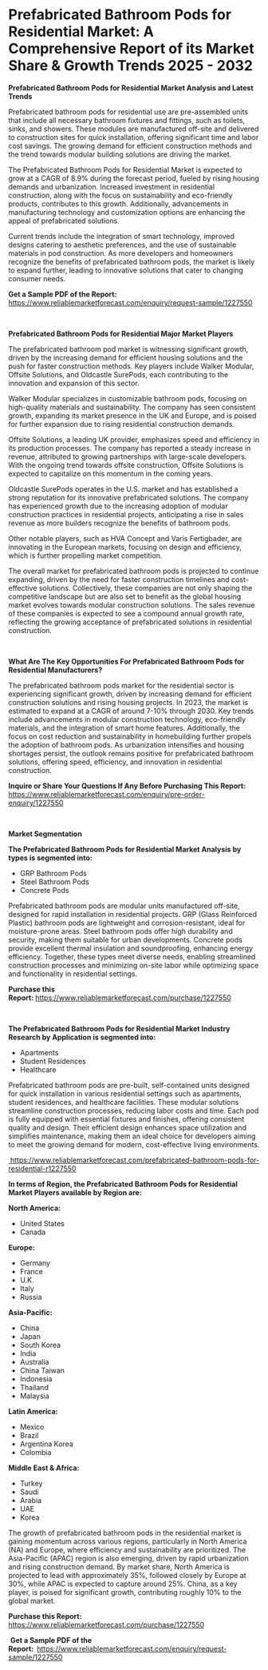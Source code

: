 <p><h1>Prefabricated Bathroom Pods for Residential Market: A Comprehensive Report of its Market Share & Growth Trends 2025 - 2032</h1></p><p><strong>Prefabricated Bathroom Pods for Residential Market Analysis and Latest Trends</strong></p>
<p><p>Prefabricated bathroom pods for residential use are pre-assembled units that include all necessary bathroom fixtures and fittings, such as toilets, sinks, and showers. These modules are manufactured off-site and delivered to construction sites for quick installation, offering significant time and labor cost savings. The growing demand for efficient construction methods and the trend towards modular building solutions are driving the market.</p><p>The Prefabricated Bathroom Pods for Residential Market is expected to grow at a CAGR of 8.9% during the forecast period, fueled by rising housing demands and urbanization. Increased investment in residential construction, along with the focus on sustainability and eco-friendly products, contributes to this growth. Additionally, advancements in manufacturing technology and customization options are enhancing the appeal of prefabricated solutions. </p><p>Current trends include the integration of smart technology, improved designs catering to aesthetic preferences, and the use of sustainable materials in pod construction. As more developers and homeowners recognize the benefits of prefabricated bathroom pods, the market is likely to expand further, leading to innovative solutions that cater to changing consumer needs.</p></p>
<p><strong>Get a Sample PDF of the Report:&nbsp;</strong> <a href="https://www.reliablemarketforecast.com/enquiry/request-sample/1227550?utm_campaign=1893&utm_medium=2&utm_source=Github&utm_content=ia&utm_term=16042025&utm_id=prefabricated-bathroom-pods-for-residential">https://www.reliablemarketforecast.com/enquiry/request-sample/1227550</a></p>
<p>&nbsp;</p>
<p><strong>Prefabricated Bathroom Pods for Residential Major Market Players</strong></p>
<p><p>The prefabricated bathroom pod market is witnessing significant growth, driven by the increasing demand for efficient housing solutions and the push for faster construction methods. Key players include Walker Modular, Offsite Solutions, and Oldcastle SurePods, each contributing to the innovation and expansion of this sector.</p><p>Walker Modular specializes in customizable bathroom pods, focusing on high-quality materials and sustainability. The company has seen consistent growth, expanding its market presence in the UK and Europe, and is poised for further expansion due to rising residential construction demands.</p><p>Offsite Solutions, a leading UK provider, emphasizes speed and efficiency in its production processes. The company has reported a steady increase in revenue, attributed to growing partnerships with large-scale developers. With the ongoing trend towards offsite construction, Offsite Solutions is expected to capitalize on this momentum in the coming years.</p><p>Oldcastle SurePods operates in the U.S. market and has established a strong reputation for its innovative prefabricated solutions. The company has experienced growth due to the increasing adoption of modular construction practices in residential projects, anticipating a rise in sales revenue as more builders recognize the benefits of bathroom pods.</p><p>Other notable players, such as HVA Concept and Varis Fertigbader, are innovating in the European markets, focusing on design and efficiency, which is further propelling market competition. </p><p>The overall market for prefabricated bathroom pods is projected to continue expanding, driven by the need for faster construction timelines and cost-effective solutions. Collectively, these companies are not only shaping the competitive landscape but are also set to benefit as the global housing market evolves towards modular construction solutions. The sales revenue of these companies is expected to see a compound annual growth rate, reflecting the growing acceptance of prefabricated solutions in residential construction.</p></p>
<p>&nbsp;</p>
<p><strong>What Are The Key Opportunities For Prefabricated Bathroom Pods for Residential Manufacturers?</strong></p>
<p><p>The prefabricated bathroom pods market for the residential sector is experiencing significant growth, driven by increasing demand for efficient construction solutions and rising housing projects. In 2023, the market is estimated to expand at a CAGR of around 7-10% through 2030. Key trends include advancements in modular construction technology, eco-friendly materials, and the integration of smart home features. Additionally, the focus on cost reduction and sustainability in homebuilding further propels the adoption of bathroom pods. As urbanization intensifies and housing shortages persist, the outlook remains positive for prefabricated bathroom solutions, offering speed, efficiency, and innovation in residential construction.</p></p>
<p><strong>Inquire or Share Your Questions If Any Before Purchasing This Report:</strong> <a href="https://www.reliablemarketforecast.com/enquiry/pre-order-enquiry/1227550?utm_campaign=1893&utm_medium=2&utm_source=Github&utm_content=ia&utm_term=16042025&utm_id=prefabricated-bathroom-pods-for-residential">https://www.reliablemarketforecast.com/enquiry/pre-order-enquiry/1227550</a></p>
<p>&nbsp;</p>
<p><strong>Market Segmentation</strong></p>
<p><strong>The Prefabricated Bathroom Pods for Residential Market Analysis by types is segmented into:</strong></p>
<p><ul><li>GRP Bathroom Pods</li><li>Steel Bathroom Pods</li><li>Concrete Pods</li></ul></p>
<p><p>Prefabricated bathroom pods are modular units manufactured off-site, designed for rapid installation in residential projects. GRP (Glass Reinforced Plastic) bathroom pods are lightweight and corrosion-resistant, ideal for moisture-prone areas. Steel bathroom pods offer high durability and security, making them suitable for urban developments. Concrete pods provide excellent thermal insulation and soundproofing, enhancing energy efficiency. Together, these types meet diverse needs, enabling streamlined construction processes and minimizing on-site labor while optimizing space and functionality in residential settings.</p></p>
<p><strong>Purchase this Report:&nbsp;</strong><a href="https://www.reliablemarketforecast.com/purchase/1227550?utm_campaign=1893&utm_medium=2&utm_source=Github&utm_content=ia&utm_term=16042025&utm_id=prefabricated-bathroom-pods-for-residential">https://www.reliablemarketforecast.com/purchase/1227550</a></p>
<p>&nbsp;</p>
<p><strong>The Prefabricated Bathroom Pods for Residential Market Industry Research by Application is segmented into:</strong></p>
<p><ul><li>Apartments</li><li>Student Residences</li><li>Healthcare</li></ul></p>
<p><p>Prefabricated bathroom pods are pre-built, self-contained units designed for quick installation in various residential settings such as apartments, student residences, and healthcare facilities. These modular solutions streamline construction processes, reducing labor costs and time. Each pod is fully equipped with essential fixtures and finishes, offering consistent quality and design. Their efficient design enhances space utilization and simplifies maintenance, making them an ideal choice for developers aiming to meet the growing demand for modern, cost-effective living environments.</p></p>
<p><a href="https://www.reliablemarketforecast.com/prefabricated-bathroom-pods-for-residential-r1227550?utm_campaign=1893&utm_medium=2&utm_source=Github&utm_content=ia&utm_term=16042025&utm_id=prefabricated-bathroom-pods-for-residential">&nbsp;https://www.reliablemarketforecast.com/prefabricated-bathroom-pods-for-residential-r1227550</a></p>
<p><strong>In terms of Region, the Prefabricated Bathroom Pods for Residential Market Players available by Region are:</strong></p>
<p>
    <p> <strong> North America: </strong>
        <ul>
            <li>United States</li>
            <li>Canada</li>
        </ul>
        </p> 
    <p> <strong> Europe: </strong>
        <ul>
            <li>Germany</li>
            <li>France</li>
            <li>U.K.</li>
            <li>Italy</li>
            <li>Russia</li>
        </ul>
        </p> 
    <p> <strong> Asia-Pacific: </strong>
        <ul>
            <li>China</li>
            <li>Japan</li>
            <li>South Korea</li>
            <li>India</li>
            <li>Australia</li>
            <li>China Taiwan</li>
            <li>Indonesia</li>
            <li>Thailand</li>
            <li>Malaysia</li>
        </ul>
        </p> 
    <p> <strong> Latin America: </strong>
        <ul>
            <li>Mexico</li>
            <li>Brazil</li>
            <li>Argentina Korea</li>
            <li>Colombia</li>
        </ul>
        </p> 
    <p> <strong> Middle East & Africa: </strong>
        <ul>
            <li>Turkey</li>
            <li>Saudi</li>
            <li>Arabia</li>
            <li>UAE</li>
            <li>Korea</li>
        </ul>
    </p>
    </p>
<p><p>The growth of prefabricated bathroom pods in the residential market is gaining momentum across various regions, particularly in North America (NA) and Europe, where efficiency and sustainability are prioritized. The Asia-Pacific (APAC) region is also emerging, driven by rapid urbanization and rising construction demand. By market share, North America is projected to lead with approximately 35%, followed closely by Europe at 30%, while APAC is expected to capture around 25%. China, as a key player, is poised for significant growth, contributing roughly 10% to the global market.</p></p>
<p><strong>Purchase this Report: </strong><a href="https://www.reliablemarketforecast.com/purchase/1227550?utm_campaign=1893&utm_medium=2&utm_source=Github&utm_content=ia&utm_term=16042025&utm_id=prefabricated-bathroom-pods-for-residential">https://www.reliablemarketforecast.com/purchase/1227550</a></p>
<p>&nbsp;<strong>Get a Sample PDF of the Report:&nbsp;&nbsp;</strong><a href="https://www.reliablemarketforecast.com/enquiry/request-sample/1227550?utm_campaign=1893&utm_medium=2&utm_source=Github&utm_content=ia&utm_term=16042025&utm_id=prefabricated-bathroom-pods-for-residential">https://www.reliablemarketforecast.com/enquiry/request-sample/1227550</a></p>
<p><strong></strong></p>
<p><p></p><p></p><p></p></p>